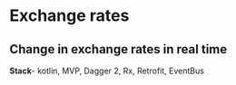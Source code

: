 # Exchange rates

## Change in exchange rates in real time

**Stack**- kotlin, MVP, Dagger 2, Rx, Retrofit, EventBus
